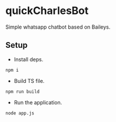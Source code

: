 # quickCharlesBot
Simple whatsapp chatbot based on Baileys.

## Setup
- Install deps.
```
npm i
```
- Build TS file.
```
npm run build
```
- Run the application.
```
node app.js
```
